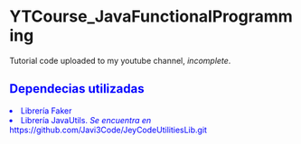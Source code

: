 # YTCourse_JavaFunctionalProgramming
Tutorial code uploaded to my youtube channel, *incomplete*.

<div style="color:blue;">
  <h2>Dependecias utilizadas</h2>
  <li>Librería Faker</li>
  <li>Librería JavaUtils. <i>Se encuentra en</i> https://github.com/Javi3Code/JeyCodeUtilitiesLib.git</li>
</div>
